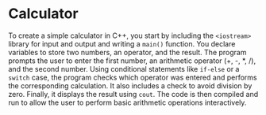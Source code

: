 # Calculator
To create a simple calculator in C++, you start by including the `<iostream>` library for input and output and writing a `main()` function. You declare variables to store two numbers, an operator, and the result. The program prompts the user to enter the first number, an arithmetic operator (+, -, \*, /), and the second number. Using conditional statements like `if-else` or a `switch` case, the program checks which operator was entered and performs the corresponding calculation. It also includes a check to avoid division by zero. Finally, it displays the result using `cout`. The code is then compiled and run to allow the user to perform basic arithmetic operations interactively.
